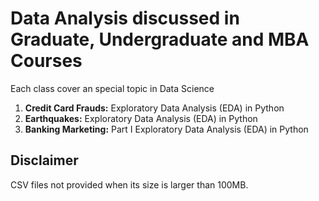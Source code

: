 # Data Analysis discussed in Graduate, Undergraduate and MBA Courses

Each class cover an special topic in Data Science

1. **Credit Card Frauds:** Exploratory Data Analysis (EDA) in Python
2. **Earthquakes:** Exploratory Data Analysis (EDA) in Python
3. **Banking Marketing:** Part I Exploratory Data Analysis (EDA) in Python

## Disclaimer
CSV files not provided when its size is larger than 100MB.
